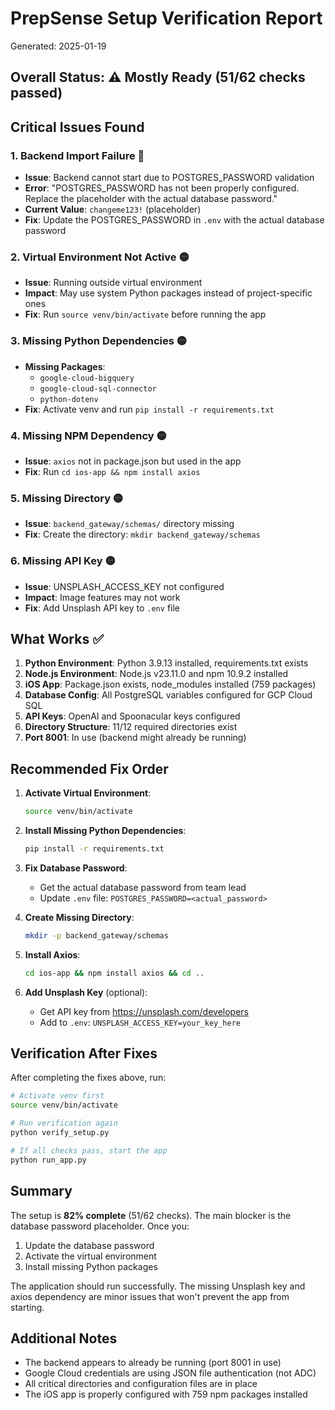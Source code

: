 # PrepSense Setup Verification Report

Generated: 2025-01-19

## Overall Status: ⚠️ **Mostly Ready** (51/62 checks passed)

## Critical Issues Found

### 1. **Backend Import Failure** 🔴
- **Issue**: Backend cannot start due to POSTGRES_PASSWORD validation
- **Error**: "POSTGRES_PASSWORD has not been properly configured. Replace the placeholder with the actual database password."
- **Current Value**: `changeme123!` (placeholder)
- **Fix**: Update the POSTGRES_PASSWORD in `.env` with the actual database password

### 2. **Virtual Environment Not Active** 🟡
- **Issue**: Running outside virtual environment
- **Impact**: May use system Python packages instead of project-specific ones
- **Fix**: Run `source venv/bin/activate` before running the app

### 3. **Missing Python Dependencies** 🟡
- **Missing Packages**:
  - `google-cloud-bigquery`
  - `google-cloud-sql-connector`
  - `python-dotenv`
- **Fix**: Activate venv and run `pip install -r requirements.txt`

### 4. **Missing NPM Dependency** 🟡
- **Issue**: `axios` not in package.json but used in the app
- **Fix**: Run `cd ios-app && npm install axios`

### 5. **Missing Directory** 🟡
- **Issue**: `backend_gateway/schemas/` directory missing
- **Fix**: Create the directory: `mkdir backend_gateway/schemas`

### 6. **Missing API Key** 🟡
- **Issue**: UNSPLASH_ACCESS_KEY not configured
- **Impact**: Image features may not work
- **Fix**: Add Unsplash API key to `.env` file

## What Works ✅

1. **Python Environment**: Python 3.9.13 installed, requirements.txt exists
2. **Node.js Environment**: Node.js v23.11.0 and npm 10.9.2 installed
3. **iOS App**: Package.json exists, node_modules installed (759 packages)
4. **Database Config**: All PostgreSQL variables configured for GCP Cloud SQL
5. **API Keys**: OpenAI and Spoonacular keys configured
6. **Directory Structure**: 11/12 required directories exist
7. **Port 8001**: In use (backend might already be running)

## Recommended Fix Order

1. **Activate Virtual Environment**:
   ```bash
   source venv/bin/activate
   ```

2. **Install Missing Python Dependencies**:
   ```bash
   pip install -r requirements.txt
   ```

3. **Fix Database Password**:
   - Get the actual database password from team lead
   - Update `.env` file: `POSTGRES_PASSWORD=<actual_password>`

4. **Create Missing Directory**:
   ```bash
   mkdir -p backend_gateway/schemas
   ```

5. **Install Axios**:
   ```bash
   cd ios-app && npm install axios && cd ..
   ```

6. **Add Unsplash Key** (optional):
   - Get API key from https://unsplash.com/developers
   - Add to `.env`: `UNSPLASH_ACCESS_KEY=your_key_here`

## Verification After Fixes

After completing the fixes above, run:

```bash
# Activate venv first
source venv/bin/activate

# Run verification again
python verify_setup.py

# If all checks pass, start the app
python run_app.py
```

## Summary

The setup is **82% complete** (51/62 checks). The main blocker is the database password placeholder. Once you:
1. Update the database password
2. Activate the virtual environment  
3. Install missing Python packages

The application should run successfully. The missing Unsplash key and axios dependency are minor issues that won't prevent the app from starting.

## Additional Notes

- The backend appears to already be running (port 8001 in use)
- Google Cloud credentials are using JSON file authentication (not ADC)
- All critical directories and configuration files are in place
- The iOS app is properly configured with 759 npm packages installed